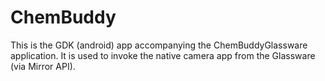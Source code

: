 ChemBuddy
=========

This is the GDK (android) app accompanying the ChemBuddyGlassware application. It is used to invoke the native camera app from the Glassware (via Mirror API).


